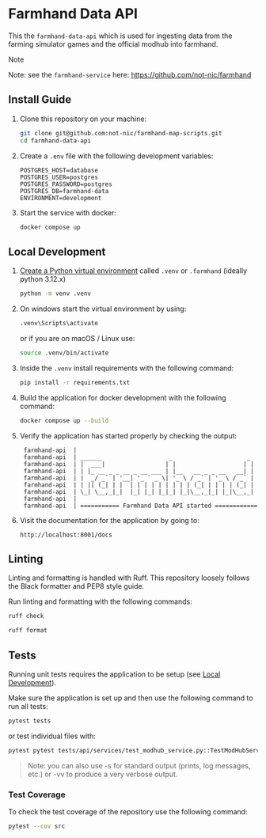 # Farmhand Data API

This the `farmhand-data-api` which is used for ingesting data from the farming simulator games
and the official modhub into farmhand.

> [!NOTE]
> Note: see the `farmhand-service` here: https://github.com/not-nic/farmhand

## Install Guide
1. Clone this repository on your machine:
   ```bash
   git clone git@github.com:not-nic/farmhand-map-scripts.git
   cd farmhand-data-api
   ```
2. Create a `.env` file with the following development variables:
   ```plaintext
   POSTGRES_HOST=database
   POSTGRES_USER=postgres
   POSTGRES_PASSWORD=postgres
   POSTGRES_DB=farmhand-data
   ENVIRONMENT=development
   ```

3. Start the service with docker:
   ```bash
   docker compose up
   ```

## Local Development
1. [Create a Python virtual environment](https://packaging.python.org/guides/installing-using-pip-and-virtual-environments/) called `.venv` or `.farmhand` (ideally python 3.12.x)
   ```bash
   python -m venv .venv
   ```
2. On windows start the virtual environment by using:
   ```bash
   .venv\Scripts\activate
   ```
   or if you are on macOS / Linux use:
   ```bash
   source .venv/bin/activate
   ``` 
3. Inside the `.venv` install requirements with the following command:
   ```bash
   pip install -r requirements.txt
   ```
4. Build the application for docker development with the following command:
   ```bash
   docker compose up --build
   ```
5. Verify the application has started properly by checking the output:
   ```plaintext
    farmhand-api  |                                                  
    farmhand-api  | ______                   _                     _
    farmhand-api  | |  ___|                 | |                   | |
    farmhand-api  | | |_ __ _ _ __ _ __ ___ | |__   __ _ _ __   __| |
    farmhand-api  | |  _/ _` | '__| '_ ` _ \| '_ \ / _` | '_ \ / _` |
    farmhand-api  | | || (_| | |  | | | | | | | | | (_| | | | | (_| |
    farmhand-api  | \_| \__,_|_|  |_| |_| |_|_| |_|\__,_|_| |_|\__,_|
    farmhand-api  |
    farmhand-api  | =========== Farmhand Data API started ============
   ```
6. Visit the documentation for the application by going to:
   ```plaintext
   http://localhost:8001/docs
   ```

## Linting

Linting and formatting is handled with Ruff. This repository loosely follows the Black formatter and PEP8 style guide.

Run linting and formatting with the following commands:

```bash
ruff check
```

```bash
ruff format
```

## Tests

Running unit tests requires the application to be setup (see [Local Development](#local-development)).

Make sure the application is set up and then use the following command to run all tests:
```bash
pytest tests
```
or test individual files with:
```bash
pytest pytest tests/api/services/test_modhub_service.py::TestModHubService::test_scrape_mock_mod -s -vv 
```
> Note: you can also use -s for standard output (prints, log messages, etc.) or -vv to produce a very verbose output.

### Test Coverage

To check the test coverage of the repository use the following command:
```bash
pytest --cov src 
```
